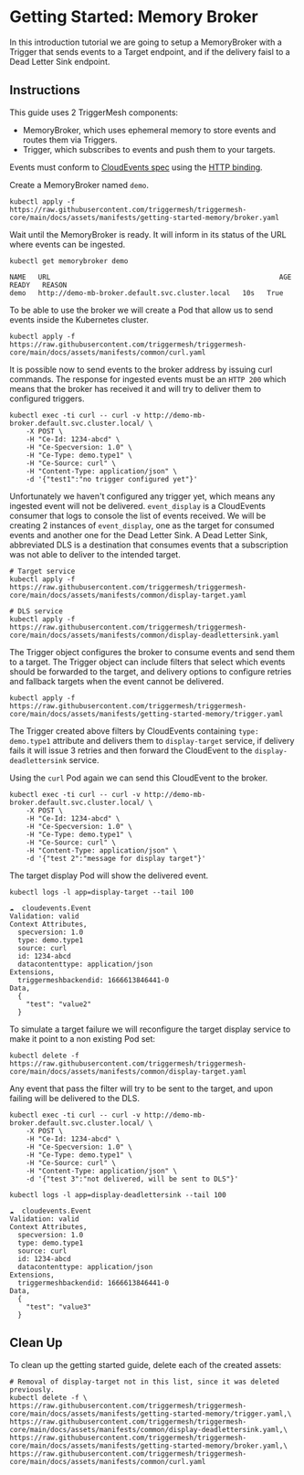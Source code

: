 # Getting Started: Memory Broker

In this introduction tutorial we are going to setup a MemoryBroker with a Trigger that sends events to a Target endpoint, and if the delivery faisl to a Dead Letter Sink endpoint.

## Instructions

This guide uses 2 TriggerMesh components:

* MemoryBroker, which uses ephemeral memory to store events and routes them via Triggers.
* Trigger, which subscribes to events and push them to your targets.

Events must conform to [CloudEvents spec](https://github.com/cloudevents/spec) using the [HTTP binding](https://github.com/cloudevents/spec/blob/main/cloudevents/bindings/http-protocol-binding.md).

Create a MemoryBroker named `demo`.

```console
kubectl apply -f https://raw.githubusercontent.com/triggermesh/triggermesh-core/main/docs/assets/manifests/getting-started-memory/broker.yaml
```

Wait until the MemoryBroker is ready. It will inform in its status of the URL where events can be ingested.

```console
kubectl get memorybroker demo

NAME   URL                                                        AGE   READY   REASON
demo   http://demo-mb-broker.default.svc.cluster.local   10s   True
```

To be able to use the broker we will create a Pod that allow us to send events inside the Kubernetes cluster.

```console
kubectl apply -f https://raw.githubusercontent.com/triggermesh/triggermesh-core/main/docs/assets/manifests/common/curl.yaml
```

It is possible now to send events to the broker address by issuing curl commands. The response for ingested events must be an `HTTP 200` which means that the broker has received it and will try to deliver them to configured triggers.

```console
kubectl exec -ti curl -- curl -v http://demo-mb-broker.default.svc.cluster.local/ \
    -X POST \
    -H "Ce-Id: 1234-abcd" \
    -H "Ce-Specversion: 1.0" \
    -H "Ce-Type: demo.type1" \
    -H "Ce-Source: curl" \
    -H "Content-Type: application/json" \
    -d '{"test1":"no trigger configured yet"}'
```

Unfortunately we haven't configured any trigger yet, which means any ingested event will not be delivered. `event_display` is a CloudEvents consumer that logs to console the list of events received. We will be creating 2 instances of `event_display`, one as the target for consumed events and another one for the Dead Letter Sink.
A Dead Letter Sink, abbreviated DLS is a destination that consumes events that a subscription was not able to deliver to the intended target.

```console
# Target service
kubectl apply -f https://raw.githubusercontent.com/triggermesh/triggermesh-core/main/docs/assets/manifests/common/display-target.yaml

# DLS service
kubectl apply -f https://raw.githubusercontent.com/triggermesh/triggermesh-core/main/docs/assets/manifests/common/display-deadlettersink.yaml
```

The Trigger object configures the broker to consume events and send them to a target. The Trigger object can include filters that select which events should be forwarded to the target, and delivery options to configure retries and fallback targets when the event cannot be delivered.

```console
kubectl apply -f https://raw.githubusercontent.com/triggermesh/triggermesh-core/main/docs/assets/manifests/getting-started-memory/trigger.yaml
```

The Trigger created above filters by CloudEvents containing `type: demo.type1` attribute and delivers them to `display-target` service, if delivery fails it will issue 3 retries and then forward the CloudEvent to the `display-deadlettersink` service.

Using the `curl` Pod again we can send this CloudEvent to the broker.

```console
kubectl exec -ti curl -- curl -v http://demo-mb-broker.default.svc.cluster.local/ \
    -X POST \
    -H "Ce-Id: 1234-abcd" \
    -H "Ce-Specversion: 1.0" \
    -H "Ce-Type: demo.type1" \
    -H "Ce-Source: curl" \
    -H "Content-Type: application/json" \
    -d '{"test 2":"message for display target"}'
```

The target display Pod will show the delivered event.

```console
kubectl logs -l app=display-target --tail 100

☁️  cloudevents.Event
Validation: valid
Context Attributes,
  specversion: 1.0
  type: demo.type1
  source: curl
  id: 1234-abcd
  datacontenttype: application/json
Extensions,
  triggermeshbackendid: 1666613846441-0
Data,
  {
    "test": "value2"
  }
```

To simulate a target failure we will reconfigure the target display service to make it point to a non existing Pod set:

```console
kubectl delete -f https://raw.githubusercontent.com/triggermesh/triggermesh-core/main/docs/assets/manifests/common/display-target.yaml
```

Any event that pass the filter will try to be sent to the target, and upon failing will be delivered to the DLS.

```console
kubectl exec -ti curl -- curl -v http://demo-mb-broker.default.svc.cluster.local/ \
    -X POST \
    -H "Ce-Id: 1234-abcd" \
    -H "Ce-Specversion: 1.0" \
    -H "Ce-Type: demo.type1" \
    -H "Ce-Source: curl" \
    -H "Content-Type: application/json" \
    -d '{"test 3":"not delivered, will be sent to DLS"}'
```

```console
kubectl logs -l app=display-deadlettersink --tail 100

☁️  cloudevents.Event
Validation: valid
Context Attributes,
  specversion: 1.0
  type: demo.type1
  source: curl
  id: 1234-abcd
  datacontenttype: application/json
Extensions,
  triggermeshbackendid: 1666613846441-0
Data,
  {
    "test": "value3"
  }
```

## Clean Up

To clean up the getting started guide, delete each of the created assets:

```console
# Removal of display-target not in this list, since it was deleted previously.
kubectl delete -f \
https://raw.githubusercontent.com/triggermesh/triggermesh-core/main/docs/assets/manifests/getting-started-memory/trigger.yaml,\
https://raw.githubusercontent.com/triggermesh/triggermesh-core/main/docs/assets/manifests/common/display-deadlettersink.yaml,\
https://raw.githubusercontent.com/triggermesh/triggermesh-core/main/docs/assets/manifests/getting-started-memory/broker.yaml,\
https://raw.githubusercontent.com/triggermesh/triggermesh-core/main/docs/assets/manifests/common/curl.yaml
```
